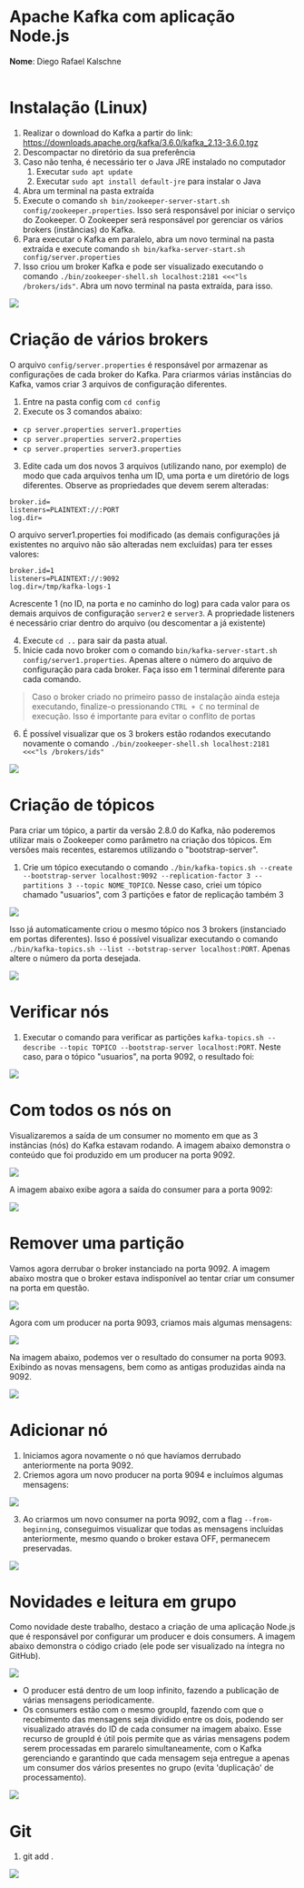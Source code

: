 # Apache Kafka com aplicação Node.js

<b>Nome</b>: Diego Rafael Kalschne <br/> <br/>

# Instalação (Linux)
1. Realizar o download do Kafka a partir do link: https://downloads.apache.org/kafka/3.6.0/kafka_2.13-3.6.0.tgz
2. Descompactar no diretório da sua preferência
3. Caso não tenha, é necessário ter o Java JRE instalado no computador
    1. Executar `sudo apt update`
    2. Executar `sudo apt install default-jre` para instalar o Java
4. Abra um terminal na pasta extraída
5. Execute o comando `sh bin/zookeeper-server-start.sh config/zookeeper.properties`. Isso será responsável por iniciar o serviço do Zookeeper. O Zookeeper será responsável por gerenciar os vários brokers (instâncias) do Kafka.
6. Para executar o Kafka em paralelo, abra um novo terminal na pasta extraída e execute comando `sh bin/kafka-server-start.sh config/server.properties`
7. Isso criou um broker Kafka e pode ser visualizado executando o comando `./bin/zookeeper-shell.sh localhost:2181 <<<"ls /brokers/ids"`. Abra um novo terminal na pasta extraída, para isso.

<img src="./1.jpg"/>

# Criação de vários brokers
O arquivo `config/server.properties` é responsável por armazenar as configurações de cada broker do Kafka. Para criarmos várias instâncias do Kafka, vamos criar 3 arquivos de configuração diferentes.
1. Entre na pasta config com `cd config`
2. Execute os 3 comandos abaixo:
- `cp server.properties server1.properties`
- `cp server.properties server2.properties`
- `cp server.properties server3.properties`
3. Edite cada um dos novos 3 arquivos (utilizando nano, por exemplo) de modo que cada arquivos tenha um ID, uma porta e um diretório de logs diferentes. Observe as propriedades que devem serem alteradas:
```
broker.id=
listeners=PLAINTEXT://:PORT
log.dir=
```
O arquivo server1.properties foi modificado (as demais configurações já existentes no arquivo não são alteradas nem excluídas) para ter esses valores:
```
broker.id=1
listeners=PLAINTEXT://:9092
log.dir=/tmp/kafka-logs-1
```
Acrescente 1 (no ID, na porta e no caminho do log) para cada valor para os demais arquivos de configuração `server2` e `server3`.
A propriedade listeners é necessário criar dentro do arquivo (ou descomentar a já existente)

4. Execute `cd ..` para sair da pasta atual.
5. Inicie cada novo broker com o comando `bin/kafka-server-start.sh config/server1.properties`. Apenas altere o número do arquivo de configuração para cada broker. Faça isso em 1 terminal diferente para cada comando.
> Caso o broker criado no primeiro passo de instalação ainda esteja executando, finalize-o pressionando `CTRL + C` no terminal de execução. Isso é importante para evitar o conflito de portas
6. É possível visualizar que os 3 brokers estão rodandos executando novamente o comando `./bin/zookeeper-shell.sh localhost:2181 <<<"ls /brokers/ids"`

<img src="./2.jpg"/>

# Criação de tópicos
Para criar um tópico, a partir da versão 2.8.0 do Kafka, não poderemos utilizar mais o Zookeeper como parâmetro na criação dos tópicos. Em versões mais recentes, estaremos utilizando o "bootstrap-server".
1. Crie um tópico executando o comando `./bin/kafka-topics.sh --create --bootstrap-server localhost:9092 --replication-factor 3 --partitions 3 --topic NOME_TOPICO`. Nesse caso, criei um tópico chamado "usuarios", com 3 partições e fator de replicação também 3

<img src="./3.jpg"/>

Isso já automaticamente criou o mesmo tópico nos 3 brokers (instanciado em portas diferentes). Isso é possível visualizar executando o comando `./bin/kafka-topics.sh --list --botstrap-server localhost:PORT`. Apenas altere o número da porta desejada.

<img src="./4.jpg"/>


# Verificar nós
1. Executar o comando para verificar as partições `kafka-topics.sh --describe --topic TOPICO --bootstrap-server localhost:PORT`. Neste caso, para o tópico "usuarios", na porta 9092, o resultado foi:

<img src="./5.jpg"/>

# Com todos os nós on
Visualizaremos a saída de um consumer no momento em que as 3 instâncias (nós) do Kafka estavam rodando.
A imagem abaixo demonstra o conteúdo que foi produzido em um producer na porta 9092.

<img src="./6.jpg"/>

A imagem abaixo exibe agora a saída do consumer para a porta 9092:

<img src="./7.jpg"/>

# Remover uma partição
Vamos agora derrubar o broker instanciado na porta 9092. A imagem abaixo mostra que o broker estava indisponível ao tentar criar um consumer na porta em questão.

<img src="./8.jpg"/>

Agora com um producer na porta 9093, criamos mais algumas mensagens:

<img src="./9.jpg"/>

Na imagem abaixo, podemos ver o resultado do consumer na porta 9093. Exibindo as novas mensagens, bem como as antigas produzidas ainda na 9092.

<img src="./10.jpg"/>

# Adicionar nó
1. Iniciamos agora novamente o nó que havíamos derrubado anteriormente na porta 9092.
2. Criemos agora um novo producer na porta 9094 e incluímos algumas mensagens:

<img src="./11.jpg"/>

3. Ao criarmos um novo consumer na porta 9092, com a flag `--from-beginning`, conseguimos visualizar que todas as mensagens incluídas anteriormente, mesmo quando o broker estava OFF, permanecem preservadas.

<img src="./12.jpg"/>

# Novidades e leitura em grupo
Como novidade deste trabalho, destaco a criação de uma aplicação Node.js que é responsável por configurar um producer e dois consumers. A imagem abaixo demonstra o código criado (ele pode ser visualizado na íntegra no GitHub).

<img src="./13.jpg"/>

- O producer está dentro de um loop infinito, fazendo a publicação de várias mensagens periodicamente.
- Os consumers estão com o mesmo groupId, fazendo com que o recebimento das mensagens seja dividido entre os dois, podendo ser visualizado através do ID de cada consumer na imagem abaixo. Esse recurso de groupId é útil pois permite que as várias mensagens podem serem processadas em pararelo simultaneamente, com o Kafka gerenciando e garantindo que cada mensagem seja entregue a apenas um consumer dos vários presentes no grupo (evita 'duplicação' de processamento).

<img src="./14.jpg"/>


# Git
1. git add .

<img src="./15.jpg"/>

